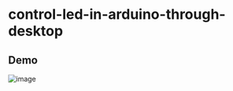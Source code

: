 # control-led-in-arduino-through-desktop
## Demo
![image](https://user-images.githubusercontent.com/84735778/187489499-66f7c1e0-ae75-4e33-8892-84eecf56e556.png)
